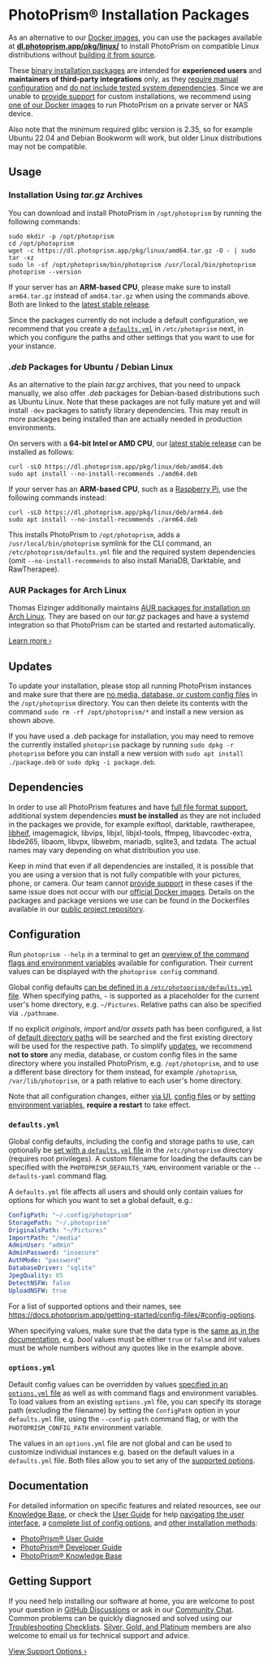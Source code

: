 # PhotoPrism® Installation Packages

As an alternative to our [Docker images](https://docs.photoprism.app/getting-started/docker-compose/), you can use the packages available at [**dl.photoprism.app/pkg/linux/**](https://dl.photoprism.app/pkg/linux/) to install PhotoPrism on compatible Linux distributions without [building it from source](https://docs.photoprism.app/getting-started/faq/#building-from-source).

These [binary installation packages](https://dl.photoprism.app/pkg/linux/) are intended for **experienced users** and **maintainers of third-party integrations** only, as they [require manual configuration](#configuration) and [do not include tested system dependencies](#dependencies). Since we are unable to [provide support](https://www.photoprism.app/kb/getting-support) for custom installations, we recommend using [one of our Docker images](https://docs.photoprism.app/getting-started/docker-compose/) to run PhotoPrism on a private server or NAS device.

Also note that the minimum required glibc version is 2.35, so for example Ubuntu 22.04 and Debian Bookworm will work, but older Linux distributions may not be compatible.

## Usage

### Installation Using *tar.gz* Archives

You can download and install PhotoPrism in `/opt/photoprism` by running the following commands:

```
sudo mkdir -p /opt/photoprism
cd /opt/photoprism
wget -c https://dl.photoprism.app/pkg/linux/amd64.tar.gz -O - | sudo tar -xz
sudo ln -sf /opt/photoprism/bin/photoprism /usr/local/bin/photoprism
photoprism --version
```

If your server has an **ARM-based CPU**, please make sure to install `arm64.tar.gz` instead of `amd64.tar.gz` when using the commands above. Both are linked to the [latest stable release](https://github.com/photoprism/photoprism/releases).

Since the packages currently do not include a default configuration, we recommend that you create a [`defaults.yml`](https://docs.photoprism.app/getting-started/config-files/defaults/) in `/etc/photoprism` next, in which you configure the paths and other settings that you want to use for your instance.

### *.deb* Packages for Ubuntu / Debian Linux

As an alternative to the plain *tar.gz* archives, that you need to unpack manually, we also offer *.deb* packages for Debian-based distributions such as Ubuntu Linux. Note that these packages are not fully mature yet and will install `-dev` packages to satisfy library dependencies. This may result in more packages being installed than are actually needed in production environments.

On servers with a **64-bit Intel or AMD CPU**, our [latest stable release](https://github.com/photoprism/photoprism/releases) can be installed as follows:

```
curl -sLO https://dl.photoprism.app/pkg/linux/deb/amd64.deb
sudo apt install --no-install-recommends ./amd64.deb
```

If your server has an **ARM-based CPU**, such as a [Raspberry Pi](https://docs.photoprism.app/getting-started/raspberry-pi/), use the following commands instead:

```
curl -sLO https://dl.photoprism.app/pkg/linux/deb/arm64.deb
sudo apt install --no-install-recommends ./arm64.deb
```

This installs PhotoPrism to `/opt/photoprism`, adds a `/usr/local/bin/photoprism` symlink for the CLI command, an `/etc/photoprism/defaults.yml` file and the required system dependencies (omit `--no-install-recommends` to also install MariaDB, Darktable, and RawTherapee).

### AUR Packages for Arch Linux

Thomas Eizinger additionally maintains [AUR packages for installation on Arch Linux](https://aur.archlinux.org/packages/photoprism-bin). They are based on our *tar.gz* packages and have a systemd integration so that PhotoPrism can be started and restarted automatically.

[Learn more ›](https://aur.archlinux.org/packages/photoprism-bin)

## Updates

To update your installation, please stop all running PhotoPrism instances and make sure that there are [no media, database, or custom config files](#configuration) in the `/opt/photoprism` directory. You can then delete its contents with the command `sudo rm -rf /opt/photoprism/*` and install a new version as shown above.

If you have used a *.deb* package for installation, you may need to remove the currently installed `photoprism` package by running `sudo dpkg -r photoprism` before you can install a new version with `sudo apt install ./package.deb` or `sudo dpkg -i package.deb`.

## Dependencies

In order to use all PhotoPrism features and have [full file format support](https://www.photoprism.app/kb/file-formats), additional system dependencies **must be installed** as they are not included in the packages we provide, for example exiftool, darktable, rawtherapee, [libheif](https://dl.photoprism.app/dist/libheif/README.html), imagemagick, libvips, libjxl, libjxl-tools, ffmpeg, libavcodec-extra, libde265, libaom, libvpx, libwebm, mariadb, sqlite3, and tzdata. The actual names may vary depending on what distribution you use.

Keep in mind that even if all dependencies are installed, it is possible that you are using a version that is not fully compatible with your pictures, phone, or camera. Our team cannot [provide support](https://www.photoprism.app/kb/getting-support) in these cases if the same issue does not occur with our [official Docker images](https://docs.photoprism.app/getting-started/docker-compose/). Details on the packages and package versions we use can be found in the Dockerfiles available in our [public project repository](https://github.com/photoprism/photoprism/tree/develop/docker).

## Configuration

Run `photoprism --help` in a terminal to get an [overview of the command flags and environment variables](https://docs.photoprism.app/getting-started/config-options/) available for configuration. Their current values can be displayed with the `photoprism config` command.

Global config defaults [can be defined in a `/etc/photoprism/defaults.yml` file](#defaultsyml). When specifying paths, `~` is supported as a placeholder for the current user's home directory, e.g. `~/Pictures`. Relative paths can also be specified via `./pathname`.

If no explicit *originals*, *import* and/or *assets* path has been configured, a list of [default directory paths](https://github.com/photoprism/photoprism/blob/develop/pkg/fs/dirs.go) will be searched and the first existing directory will be used for the respective path. To simplify [updates](#updates), we recommend **not to store** any media, database, or custom config files in the same directory where you installed PhotoPrism, e.g. `/opt/photoprism`, and to use a different base directory for them instead, for example `/photoprism`, `/var/lib/photoprism`, or a path relative to each user's home directory.

Note that all configuration changes, either [via UI](https://docs.photoprism.app/user-guide/settings/advanced/), [config files](https://docs.photoprism.app/getting-started/config-files/) or by [setting environment variables](https://docs.photoprism.app/getting-started/config-options/), **require a restart** to take effect.

### `defaults.yml`

Global config defaults, including the config and storage paths to use, can optionally be [set with a `defaults.yml` file](https://docs.photoprism.app/getting-started/config-files/defaults/) in the `/etc/photoprism` directory (requires root privileges). A custom filename for loading the defaults can be specified with the `PHOTOPRISM_DEFAULTS_YAML` environment variable or the `--defaults-yaml` command flag.

A `defaults.yml` file affects all users and should only contain values for options for which you want to set a global default, e.g.:

```yaml
ConfigPath: "~/.config/photoprism"
StoragePath: "~/.photoprism"
OriginalsPath: "~/Pictures"
ImportPath: "/media"
AdminUser: "admin"
AdminPassword: "insecure"
AuthMode: "password"
DatabaseDriver: "sqlite"
JpegQuality: 85
DetectNSFW: false
UploadNSFW: true
```

For a list of supported options and their names, see <https://docs.photoprism.app/getting-started/config-files/#config-options>.

When specifying values, make sure that the data type is the [same as in the documentation](https://docs.photoprism.app/getting-started/config-files/#config-options), e.g. *bool* values must be either `true` or `false` and *int* values must be whole numbers without any quotes like in the example above.

### `options.yml`

Default config values can be overridden by values [specified in an `options.yml` file](https://docs.photoprism.app/getting-started/config-files/) as well as with command flags and environment variables. To load values from an existing `options.yml` file, you can specify its storage path (excluding the filename) by setting the `ConfigPath` option in your `defaults.yml` file, using the `--config-path` command flag, or with the `PHOTOPRISM_CONFIG_PATH` environment variable.

The values in an `options.yml` file are not global and can be used to customize individual instances e.g. based on the default values in a `defaults.yml` file. Both files allow you to set any of the [supported options](https://docs.photoprism.app/getting-started/config-files/#config-options).

## Documentation

For detailed information on specific features and related resources, see our [Knowledge Base](https://www.photoprism.app/kb), or check the [User Guide](https://docs.photoprism.app/user-guide/) for help [navigating the user interface](https://docs.photoprism.app/user-guide/navigate/), a [complete list of config options](https://docs.photoprism.app/getting-started/config-options/), and [other installation methods](https://docs.photoprism.app/getting-started/):

- [PhotoPrism® User Guide](https://docs.photoprism.app/user-guide/)
- [PhotoPrism® Developer Guide](https://docs.photoprism.app/developer-guide/)
- [PhotoPrism® Knowledge Base](https://www.photoprism.app/kb)

## Getting Support

If you need help installing our software at home, you are welcome to post your question in [GitHub Discussions](https://link.photoprism.app/discussions) or ask in our [Community Chat](https://link.photoprism.app/chat). Common problems can be quickly diagnosed and solved using our [Troubleshooting Checklists](https://docs.photoprism.app/getting-started/troubleshooting/). [Silver, Gold, and Platinum](https://link.photoprism.app/membership) members are also welcome to email us for technical support and advice.

[View Support Options ›](https://www.photoprism.app/kb/getting-support)
